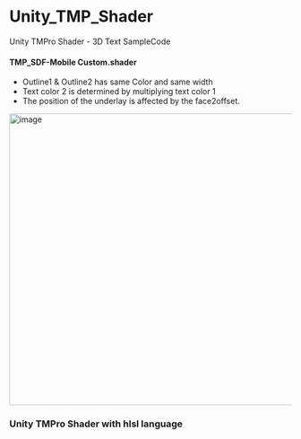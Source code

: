 # Unity_TMP_Shader

Unity TMPro Shader - 3D Text SampleCode


#### TMP_SDF-Mobile Custom.shader
- Outline1  & Outline2 has same Color and same width
- Text color 2 is determined by multiplying text color 1
- The position of the underlay is affected by the face2offset.

<img width="520" alt="image" src="https://user-images.githubusercontent.com/26586104/184572808-fb7ff2f7-625e-4eeb-9c89-41f21b6844a0.png">

### Unity TMPro Shader with hlsl language
